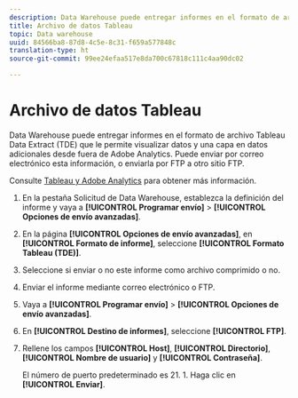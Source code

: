 ```yaml
---
description: Data Warehouse puede entregar informes en el formato de archivo Tableau Data Extract (TDE) que le permite visualizar datos y una capa en datos adicionales desde fuera de Adobe Analytics. Puede enviar por correo electrónico esta información, o enviarla por FTP a otro sitio FTP.
title: Archivo de datos Tableau
topic: Data warehouse
uuid: 84566ba8-87d8-4c5e-8c31-f659a577848c
translation-type: ht
source-git-commit: 99ee24efaa517e8da700c67818c111c4aa90dc02

---
```



# Archivo de datos Tableau

Data Warehouse puede entregar informes en el formato de archivo Tableau Data Extract (TDE) que le permite visualizar datos y una capa en datos adicionales desde fuera de Adobe Analytics. Puede enviar por correo electrónico esta información, o enviarla por FTP a otro sitio FTP.

Consulte [Tableau y Adobe Analytics](https://www.tableausoftware.com/about/blog/2014/3/tableau-and-adobe-analytics-digital-marketing-gets-even-more-awesome-29491) para obtener más información.

1. En la pestaña Solicitud de Data Warehouse, establezca la definición del informe y vaya a **[!UICONTROL Programar envío]** > **[!UICONTROL Opciones de envío avanzadas]**.
1. En la página **[!UICONTROL Opciones de envío avanzadas]**, en **[!UICONTROL Formato de informe]**, seleccione **[!UICONTROL Formato Tableau (TDE)]**.
1. Seleccione si enviar o no este informe como archivo comprimido o no.
1. Enviar el informe mediante correo electrónico o FTP.

1. Vaya a **[!UICONTROL Programar envío]** > **[!UICONTROL Opciones de envío avanzadas]**.
1. En **[!UICONTROL Destino de informes]**, seleccione **[!UICONTROL FTP]**.
1. Rellene los campos **[!UICONTROL Host]**, **[!UICONTROL Directorio]**, **[!UICONTROL Nombre de usuario]** y **[!UICONTROL Contraseña]**.

   El número de puerto predeterminado es 21. 1. Haga clic en **[!UICONTROL Enviar]**.
